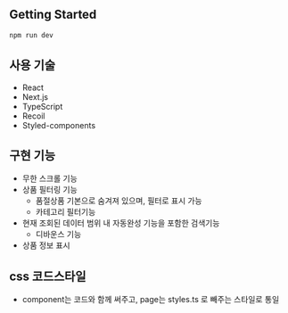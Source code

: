 ## Getting Started


```bash
npm run dev
```


## 사용 기술

- React
- Next.js
- TypeScript
- Recoil
- Styled-components

## 구현 기능
- 무한 스크롤 기능
- 상품 필터링 기능
  - 품절상품 기본으로 숨겨져 있으며, 필터로 표시 가능
  - 카테고리 필터기능
- 현재 조회된 데이터 범위 내 자동완성 기능을 포함한 검색기능
  - 디바운스 기능
- 상품 정보 표시

## css 코드스타일
- component는 코드와 함께 써주고, page는 styles.ts 로 빼주는 스타일로 통일

